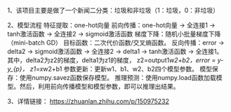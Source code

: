 
1、该项目主要是做了一个新闻二分类：垃圾和非垃圾（1：垃圾，0：非垃圾）

2、模型流程
特征提取：one-hot向量
前向传播：one-hot向量 -> 全连接1 -> tanh激活函数 -> 全连接2 -> sigmoid激活函数
梯度下降：随机小批量梯度下降（mini-batch GD）
目标函数：二次代价函数/交叉熵函数。
反向传播：error -> delta2 -> sigmoid激活函数 -> 全连接2  -> delta1 -> tanh激活函数 -> 全连接1。其中，delta2为z2的梯度，delta1为z1的梯度， z2=output1*w2+b2，error = y-y_{p}， z1=x*w2+b1 
参数更新：更新w1、b1、w2、b2四个模型参数。
模型保存：使用numpy.savez函数保存模型。
推理预测：使用numpy.load函数加载模型。然后，利用前向传播模型和模型参数，即可以推理出结果。

3、详情链接：
https://zhuanlan.zhihu.com/p/150975232
